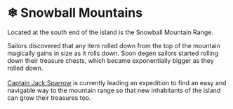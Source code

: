 # ❄ Snowball Mountains

Located at the south end of the island is the Snowball Mountain Range.

Sailors discovered that any item rolled down from the top of the mountain magically gains in size as it rolls down. Soon degen sailors started rolling down their treasure chests, which became exponentially bigger as they rolled down.\
\
[Captain Jack Sparrow](https://twitter.com/JackSparrowYB) is currently leading an expedition to find an easy and navigable way to the mountain range so that new inhabitants of the island can grow their treasures too.

